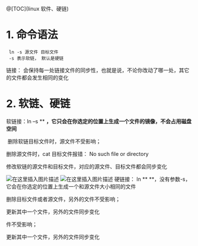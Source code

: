 ﻿@[TOC](linux 软件、硬链)

# 1. 命令语法

```
 ln -s 源文件 目标文件
 -s 表示软链， 默认是硬链
```

链接： 会保持每一处链接文件的同步性，也就是说，不论你改动了哪一处，其它的文件都会发生相同的变化

# 2. 软链、硬链

软链接：ln –s ** **，它只会在你选定的位置上生成一个文件的镜像，不会占用磁盘空间**

​	删除软链目标文件时，源文件不受影响；

删除源文件时，cat 目标文件报错： No such file or directory

修改软链的源文件和目标文件，对应的源文件、目标文件都会同步变化

![在这里插入图片描述](https://img-blog.csdnimg.cn/20190820185733550.png?x-oss-process=image/watermark,type_ZmFuZ3poZW5naGVpdGk,shadow_10,text_aHR0cHM6Ly9ibG9nLmNzZG4ubmV0L3UwMTAwODAyMzU=,size_16,color_FFFFFF,t_70)
![在这里插入图片描述](https://img-blog.csdnimg.cn/20190820185754228.png?x-oss-process=image/watermark,type_ZmFuZ3poZW5naGVpdGk,shadow_10,text_aHR0cHM6Ly9ibG9nLmNzZG4ubmV0L3UwMTAwODAyMzU=,size_16,color_FFFFFF,t_70)
硬链接： ln ** **，没有参数-s， 它会在你选定的位置上生成一个和源文件大小相同的文件

删除目标文件或者源文件，另外的文件不受影响；

更新其中一个文件，另外的文件同步变化

件不受影响；

更新其中一个文件，另外的文件同步变化

